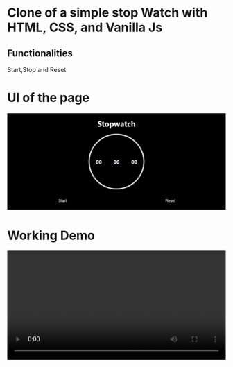 <h1>Clone of a simple stop Watch with HTML, CSS, and Vanilla Js</h1>
<h2>Functionalities</h2>
<p>Start,Stop and Reset </p>
<h1>UI of the page</h1>
<img src="ui.png" alt="">
<h1>Working Demo</h1>
<video  width="100%" controls>
  <source src="StopWatch App - Google Chrome 2024-06-11 08-22-49.mp4" type="video/mp4">
  Your browser does not support HTML video.
</video>
